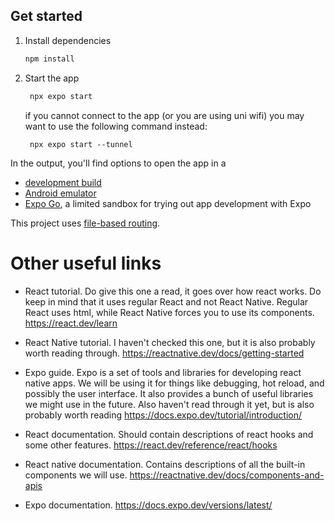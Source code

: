 ## Get started

1. Install dependencies

   ```bash
   npm install
   ```

2. Start the app

   ```bash
    npx expo start
   ```

   if you cannot connect to the app (or you are using uni wifi) you may want to use the following command instead:
   ```
    npx expo start --tunnel
   ```

In the output, you'll find options to open the app in a

- [development build](https://docs.expo.dev/develop/development-builds/introduction/)
- [Android emulator](https://docs.expo.dev/workflow/android-studio-emulator/)
- [Expo Go](https://expo.dev/go), a limited sandbox for trying out app development with Expo



This project uses [file-based routing](https://docs.expo.dev/router/introduction).


# Other useful links

- React tutorial. Do give this one a read, it goes over how react works. Do keep in mind that it uses regular React and not React Native. Regular React uses html, while React Native forces you to use its components. https://react.dev/learn

- React Native tutorial. I haven't checked this one, but it is also probably worth reading through. https://reactnative.dev/docs/getting-started

- Expo guide. Expo is a set of tools and libraries for developing react native apps. We will be using it for things like debugging, hot reload, and possibly the user interface. It also provides a bunch of useful libraries we might use in the future. Also haven't read through it yet, but is also probably worth reading https://docs.expo.dev/tutorial/introduction/

- React documentation. Should contain descriptions of react hooks and some other features. https://react.dev/reference/react/hooks

- React native documentation. Contains descriptions of all the built-in components we will use. https://reactnative.dev/docs/components-and-apis

- Expo documentation. https://docs.expo.dev/versions/latest/